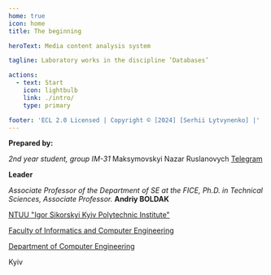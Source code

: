 ```yaml
---
home: true
icon: home
title: The beginning

heroText: Media content analysis system

tagline: Laboratory works in the discipline ‘Databases’

actions:
  - text: Start
    icon: lightbulb
    link: ./intro/
    type: primary

footer: 'ECL 2.0 Licensed | Copyright © [2024] [Serhii Lytvynenko] |'
---
```


**Prepared by:**

_2nd year student, group IM-31_ <span padding-right:5em></span>Maksymovskyi Nazar Ruslanovych<span padding-left:5em></span> [Telegram](https://t.me/gothicenemy)

**Leader**

_Associate Professor of the Department of SE at the FICE, Ph.D. in Technical Sciences, Associate Professor._<span padding-right:5em></span> **Andriy BOLDAK**

[NTUU "Igor Sikorskyi Kyiv Polytechnic Institute"](https://kpi.ua/)

[Faculty of Informatics and Computer Engineering](https://fiot.kpi.ua/)

[Department of Computer Engineering](https://comsys.kpi.ua/)

Kyiv


